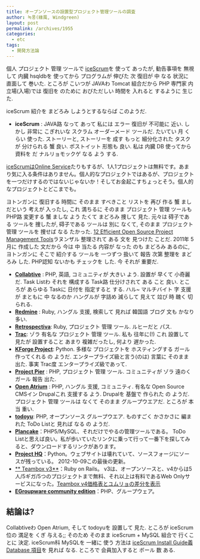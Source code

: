 ```yaml
---
title: オープンソースの設置型プロジェクト管理ツールの調査
author: 녹풍(綠風, Windgreen)
layout: post
permalink: /archives/1955
categories:
  - etc
tags:
  - 開発方法論
---
```

個人 プロジェクト 管理 ツールで <a href="http://www.icescrum.org/en/" target="_top">iceScrum</a>を 使って あったが, 勧告事項を 無視して 内臓 hsqldbを 使ってから プログラムが 伸びた 次 復旧が 中 なる 状況に 直面して 巻いた. ところが こいつが JAVAわ Tomcat 組合だから PHP 専門家 内 立場(入場)では 復旧を のために おびただしい 時間を 入れると するように 生じた.

iceScrum 紹介を まどろみ しようとするならば このようだ.

*   **iceScrum** : JAVA路 なって あって 私には エラー 復旧が 不可能に 近い. しかし 非常に こぎれいな スクラム オーダーメード ツールだ. たいてい 月 くらい 使った. ストーリーと, ストーリーを 成す もっと 細分化された タスクが 分けられる 蟹 良い. ポストイット 形態も 良い. 私は 内臓 DB 使ってから 資料を だ ナルリョモックゲ なる よう する.

[iceScrumはOnline Service][1]たりもするが、1人1プロジェクトは無料です。あまり気に入る条件はありません。個人的なプロジェクトではあるが、プロジェクトを一つだけするのではないじゃないか！そしてお金起こすちょっとそう。個人的なプロジェクトとどこまでも。

ヨトンガンに 復旧する 時間に そのまま すべきこと リストを 再び 作る 蟹 ましだという 考えが 入ったし, これ 満ちるに そのまま プロジェクト 管理 ツールも PHP路 変更する 蟹 ましな よう たくて まどろみ 捜して 見た. 元々は 碍子である ツールを 捜したが, 碍子である ツールは 別に なくて, そのまま プロジェクト 管理 ツールを 捜せば なる たかった. <a href="http://blueblots.com/tools/12-efficient-open-source-project-management-tools/" target="_top">12 Efficient Open Source Project Management Tools</a>ラヌンザル 整理されて ある 文を 見つけた ことだ. 2011年 5月に 作成した 文だから 今は 中 当たる 内容が なった のも まどろみ あるのに, ヨトンガンに そこで 紹介する ツールを 一つずつ 扱いて 報告 次第 整理を まどろみ した. PHP認知 ないかも チェックを した. 今 それが 重要だ.

*   <a href="http://collabtive.o-dyn.de/index.php" target="_top"><strong>Collabtive</strong></a> : PHP, 英語, コミュニティが 大きい よう. 設置が 早くて 小奇麗だ. Task Listわ それを 構成する Task路 仕分けされて ある こと 良い. ところが あらゆる Taskに 日付を 指定すると する. ハル~ マルチバイト 字 支援が まともに 中 なるのか ハングルが 字詰め 減らして 見えて 竝び 時 醜く 切られる.
*   <a href="http://www.redmine.org/" target="_top"><strong>Redmine</strong></a> : Ruby, ハングル 支援, 検索して 見れば 韓国語 ブログ 文も かなり 多い.
*   <a href="http://retrospectiva.org/overview" target="_top"><strong>Retrospectiva</strong></a>: Ruby, プロジェクト 管理 ツール. ルヒーだと パス.
*   <a href="http://trac.edgewall.org/" target="_top"><strong>Trac</strong></a>: ゾラ 有名な プロジェクト 管理 ツール. 私も 往年に(!) これ 設置して 見たが 設置すること あまり 複雑だったし, 何より 遅かった.
*   <a href="http://www.kforgeproject.com/" target="_top"><strong>KForge Project</strong></a>: Python. 多様な プロジェクトを ホスティングする ガール 作ってくれる の ようだ. エンタープライズ級と言う(のは) 言葉に そのまま 出た. 事実 Trac度 エンタープライズ級であって.
*   <a href="http://www.projectpier.org/" target="_top"><strong>Project Pier</strong></a> : PHP, プロジェクト 管理 ツール. コミュニティが ゾラ 遠のく ガール 報告 出た.
*   <a href="http://openatrium.com/" target="_top"><strong>Open Atrium</strong></a> : PHP, ハングル 支援, コミュニティ. 有名な Open Source CMSイン Drupalこれ 支援する よう. Drupalを 基盤で 作られた の ようだ. プロジェクト 管理 ツールは なくて そのまま グループウエアだ. ところが 本当 重い.
*   <a href="http://www.todoyu.com/" target="_top"><strong>todoyu</strong></a>: PHP, オープンソース グループウエア. ものすごく かさかさに 編まれた ToDo Listと 見れば なる の ようだ.
*   **[Plancake][2]**：PHP5/MySQL、それだけでやるの管理ツールである。 ToDo Listと思えば良い。私が歩いていたリンクに乗って行って一番下を探してみると、ダウンロードするリンクがあります。
*   **[Project HQ][3]**：Python。ウェブサイトは壊れていて、ソースフォージにソースが残っている。 2012-10-09この最後の更新。
*   [ ** Teambox v3**][4]：Ruby on Rails。 v3は、オープンソースと、v4からは5人/5ギガ/5つのプロジェクトまで無料、それ以上は有料であるWeb Onlyサービスになった。[Teambox v4価格表とユムリョの差分を表示][5]
*   [**EGroupware community edition**][6]：PHP、グループウェア。

## 結論は?

Collabtiveわ Open Atrium, そして todoyuを 設置して 見た. ところが iceScrum位の 満足を くぎ 与える;; そのため そのまま iceScrum + MySQL 組合で 行くことに 決定. iceScrum科 MySQLを 一緒に 使う 方法は [iceScrum Install Guide義 Database 項目][7]を 見れば なる. ところで 会員加入すると ボール 数 ある.

 [1]: https://www.kagilum.com/icescrum-hosting/
 [2]: http://www.plancake.com/open-source
 [3]: http://sourceforge.net/projects/openpm-org/
 [4]: https://github.com/teambox/teambox
 [5]: http://teambox.com/pricing/
 [6]: http://www.egroupware.org/community_edition
 [7]: https://www.kagilum.com/documentation/install-guide/#database